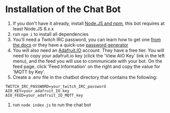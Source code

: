 # Installation of the Chat Bot

1. If you don't have it already, install [Node.JS and npm](nodejs.org), this bot requires at least Node.JS 8.x.x
1. run `npm i` to install all dependencies
1. You'll need a Twitch IRC password, you can learn how to get one [from the docs](https://dev.twitch.tv/docs/authentication/) or they have a quick-use [password generator](https://twitchapps.com/tmi/)
1. You will also need an [Adafruit.IO](https://adafruit.io) account. They have a free tier. You will need to copy your adafruit.io key (click the 'View AIO Key' link in the left menu), and the feed you will use to communicate with your bot. On the feed page, click 'Feed Information' on the right and copy the value for 'MQTT by Key'.
1. Create a .env file in the chatbot directory that contains the following:

```
TWITCH_IRC_PASSWORD=your_twitch_IRC_password 
AIO_KEY=your_adafruit_IO_key
AIO_FEED=your_adafruit_IO_MQTT_key
```

1. run `node index.js` to run the chat bot